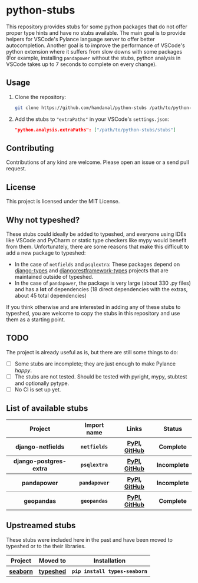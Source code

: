 # python-stubs

This repository provides stubs for some python packages that do not offer proper type hints
and have no stubs available. The main goal is to provide helpers for VSCode's Pylance language
server to offer better autocompletion. Another goal is to improve the performance of VSCode's
python extension where it suffers from slow downs with some packages (For example, installing
`pandapower` without the stubs, python analysis in VSCode takes up to 7 seconds to complete on
every change).

## Usage

1. Clone the repository:
   ```bash
   git clone https://github.com/hamdanal/python-stubs /path/to/python-stubs
   ```
2. Add the stubs to `"extraPaths"` in your VSCode's `settings.json`:
   ```json
   "python.analysis.extraPaths": ["/path/to/python-stubs/stubs"]
   ```

## Contributing

Contributions of any kind are welcome. Please open an issue or a send pull request.

## License

This project is licensed under the MIT License.

## Why not typeshed?

These stubs could ideally be added to typeshed, and everyone using IDEs like VSCode and PyCharm
or static type checkers like mypy would benefit from them. Unfortunately, there are some reasons
that make this difficult to add a new package to typeshed:
- In the case of `netfields` and `psqlextra`: These packages depend on
  [django-types](https://github.com/sbdchd/django-types) and
  [djangorestframework-types](https://github.com/sbdchd/djangorestframework-types) projects that
  are maintained outside of typeshed.
- In the case of `pandapower`, the package is very large (about 330 .py files) and has a **lot**
  of dependencies (18 direct dependencies with the extras, about 45 total dependencies)

If you think otherwise and are interested in adding any of these stubs to typeshed, you are welcome
to copy the stubs in this repository and use them as a starting point.

## TODO

The project is already useful as is, but there are still some things to do:
- [ ] Some stubs are incomplete; they are just enough to make Pylance *happy*.
- [ ] The stubs are not tested. Should be tested with pyright, mypy, stubtest and optionally pytype.
- [ ] No CI is set up yet.

## List of available stubs

<table>
  <tr>
    <th>Project</th>
    <th>Import name</th>
    <th>Links</th>
    <th>Status</th>
  </tr>
  <tr>
    <th>django-netfields</th>
    <th><code>netfields</code></th>
    <th>
      <a href="https://pypi.org/project/django-netfields">PyPI</a>,
      <a href="https://github.com/jimfunk/django-postgresql-netfields">GitHub</a>
    </th>
    <th>Complete</th>
  </tr>
  <tr>
    <th>django-postgres-extra</th>
    <th><code>psqlextra</code></th>
    <th>
      <a href="https://pypi.org/project/django-postgres-extra">PyPI</a>,
      <a href="https://github.com/SectorLabs/django-postgres-extra">GitHub</a>
    </th>
    <th>Incomplete</th>
  </tr>
  <tr>
    <th>pandapower</th>
    <th><code>pandapower</code></th>
    <th>
      <a href="https://pypi.org/project/pandapower">PyPI</a>,
      <a href="https://github.com/e2nIEE/pandapower">GitHub</a>
    </th>
    <th>Incomplete</th>
  </tr>
  <tr>
    <th>geopandas</th>
    <th><code>geopandas</code></th>
    <th>
      <a href="https://pypi.org/project/geopandas">PyPI</a>,
      <a href="https://github.com/geopandas/geopandas">GitHub</a>
    </th>
    <th>Complete</th>
  </tr>
</table>

## Upstreamed stubs

These stubs were included here in the past and have been moved to typeshed or to the their libraries.

<table>
  <tr>
    <th>Project</th>
    <th>Moved to</th>
    <th>Installation</th>
  </tr>
  <tr>
    <th><a href="https://pypi.org/project/seaborn">seaborn</a></th>
    <th><a href="https://github.com/python/typeshed/tree/main/stubs/seaborn">typeshed</a></th>
    <th><code>pip install types-seaborn</code></th>
  </tr>
</table>
